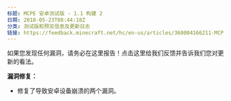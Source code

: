 ```yaml
---
标题: MCPE 安卓测试版 - 1.1 构建 2
日期: 2018-05-23T08:44:18Z
分类: 测试版和预览信息及更新日志
链接: https://feedback.minecraft.net/hc/en-us/articles/360004166211-MCPE-Android-Beta-1-1-Build-2
---
```


如果您发现任何漏洞，请务必在这里报告！点击这里给我们反馈并告诉我们您对更新的看法。

**漏洞修复：**

- 修复了导致安卓设备崩溃的两个漏洞。